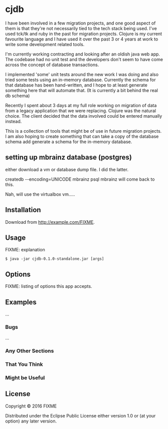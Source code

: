 # cjdb

I have been involved in a few migration projects, and one good aspect of
them is that they're not necessarily tied to the tech stack being used.
I've used tck/tk and ruby in the past for migration projects.
Clojure is my current favourite language and I have used it over the past 3 or 4
years at work to write some development related tools.

I'm currently working contracting and looking after an oldish java web app.
The codebase had no unit test and the developers don't seem to have come
across the concept of database transactions.

I implemented 'some' unit tests around the new work I was doing and also tried
some tests using an in-memory database.
Currently the schema for that database has been hand-written, and I hope to
at least generate something here that will automate that. (It is currently a bit
behind the real db schema)


Recently I spent about 3 days at my full role working on migration of data
from a legacy application that we were replacing. Clojure was the natural choice.
The client decided that the data involved could be entered manually instead.


This is a collection of tools that might be of use in future migration projects.
I am also hoping to create something that can take a copy of the database
schema add generate a schema for the in-memory database.



## setting up mbrainz database (postgres)
either download a vm or database dump file. I did the latter.

createdb --encoding=UNICODE mbrainz
psql mbrainz
will come back to this.

Nah, will use the virtualbox vm.....

## Installation

Download from http://example.com/FIXME.

## Usage

FIXME: explanation

    $ java -jar cjdb-0.1.0-standalone.jar [args]

## Options

FIXME: listing of options this app accepts.

## Examples

...

### Bugs

...

### Any Other Sections
### That You Think
### Might be Useful

## License

Copyright © 2016 FIXME

Distributed under the Eclipse Public License either version 1.0 or (at
your option) any later version.
